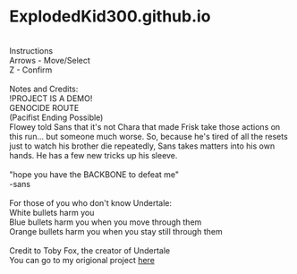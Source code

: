 # ExplodedKid300.github.io
</br>
Instructions
</br>
Arrows - Move/Select
</br>
Z - Confirm
</br>
</br>
Notes and Credits:
</br>
!PROJECT IS A DEMO!
</br>
GENOCIDE ROUTE
</br>
(Pacifist Ending Possible)
</br>
Flowey told Sans that it's not Chara that made Frisk take those actions on this run... but someone much worse. So, because he's tired of all the resets just to watch his brother die repeatedly, Sans takes matters into his own hands. He has a few new tricks up his sleeve.
</br>
</br>
"hope you have the BACKBONE to defeat me"
</br>
                                                                       -sans

</br>
</br>
For those of you who don't know Undertale:
</br>
White bullets harm you
</br>
Blue bullets harm you when you move through them
</br>
Orange bullets harm you when you stay still through them
</br>
</br>
Credit to Toby Fox, the creator of Undertale
</br>
You can go to my origional project <a href="https://scratch.mit.edu/projects/723860148/">here</a>
